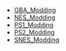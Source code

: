 <ul>
	<li><a href="GBA_Modding">GBA_Modding</a></li>
	<li><a href="NES_Modding">NES_Modding</a></li>
	<li><a href="PS1_Modding">PS1_Modding</a></li>
	<li><a href="PS2_Modding">PS2_Modding</a></li>
	<li><a href="SNES_Modding">SNES_Modding</a></li>
</ul>
